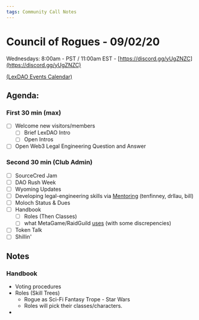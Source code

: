 ```yaml
---
tags: Community Call Notes
---
```


# Council of Rogues - 09/02/20
Wednesdays: 8:00am - PST / 11:00am EST - [https://discord.gg/yUgZNZC](https://discord.gg/yUgZNZC)

[(LexDAO Events Calendar)](https://calendar.google.com/calendar?cid=anVyaXNwcm9qZWN0LmlvXzdyNzdrbHVwMGdmMGJodWJrMmo3bmEwc21jQGdyb3VwLmNhbGVuZGFyLmdvb2dsZS5jb20)

## Agenda:

### First 30 min (max)

- [ ]  Welcome new visitors/members
    - [ ] Brief LexDAO Intro
    - [ ] Open Intros
- [ ]  Open Web3 Legal Engineering Question and Answer

### Second 30 min (Club Admin)
- [ ]  SourceCred Jam
- [ ] DAO Rush Week
- [ ] Wyoming Updates
- [ ]  Developing legal-engineering skills via [Mentoring](https://github.com/drllau/WY-DAO-initiative/tree/patch-1/mentor/) (tenfinney, drllau, bill)
- [ ]  Moloch Status & Dues
- [ ]  Handbook
    - [ ]  Roles (Then Classes)
    - [ ]  what MetaGame/RaidGuild [uses](https://github.com/gemwise-invests/Meta-Skill/wiki/MetaGame-Role) (with some discrepencies)
- [ ]  Token Talk
- [ ]  Shillin'
    
## Notes

### Handbook
- Voting procedures
- Roles (Skill Trees)
    - Rogue as Sci-Fi Fantasy Trope - Star Wars
    - Roles will pick their classes/characters.
- 



